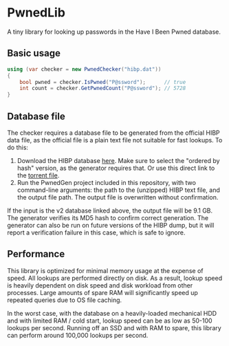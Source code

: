 # PwnedLib
A tiny library for looking up passwords in the Have I Been Pwned database.

## Basic usage

```C#
using (var checker = new PwnedChecker("hibp.dat"))
{
    bool pwned = checker.IsPwned("P@ssword");      // true
    int count = checker.GetPwnedCount("P@ssword"); // 5728
}
```

## Database file

The checker requires a database file to be generated from the official HIBP data file, as the official file is a plain text file not
suitable for fast lookups. To do this:

1. Download the HIBP database [here](https://haveibeenpwned.com/Passwords). Make sure to select the "ordered by hash" version, as the
generator requires that. Or use this direct link to the [torrent file](https://downloads.pwnedpasswords.com/passwords/pwned-passwords-ordered-2.0.txt.7z.torrent).
1. Run the PwnedGen project included in this repository, with two command-line arguments: the path to the (unzipped) HIBP text file, and
the output file path. The output file is overwritten without confirmation.

If the input is the v2 database linked above, the output file will be 9.1 GB. The generator verifies its MD5 hash to confirm correct
generation. The generator can also be run on future versions of the HIBP dump, but it will report a verification failure in this case,
which is safe to ignore.

## Performance

This library is optimized for minimal memory usage at the expense of speed. All lookups are performed directly on disk. As a result,
lookup speed is heavily dependent on disk speed and disk workload from other processes. Large amounts of spare RAM will significantly
speed up repeated queries due to OS file caching.

In the worst case, with the database on a heavily-loaded mechanical HDD and with limited RAM / cold start, lookup speed can be as low as
50-100 lookups per second. Running off an SSD and with RAM to spare, this library can perform around 100,000 lookups per second.
